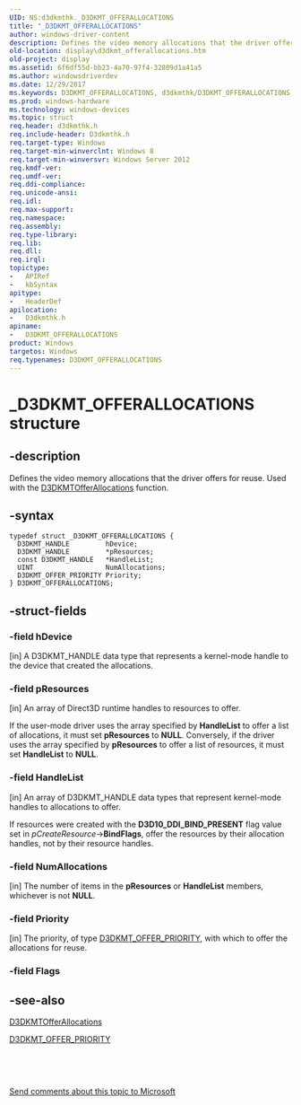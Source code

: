 ```yaml
---
UID: NS:d3dkmthk._D3DKMT_OFFERALLOCATIONS
title: "_D3DKMT_OFFERALLOCATIONS"
author: windows-driver-content
description: Defines the video memory allocations that the driver offers for reuse. Used with the D3DKMTOfferAllocations function.
old-location: display\d3dkmt_offerallocations.htm
old-project: display
ms.assetid: 6f6df55d-bb23-4a70-97f4-32809d1a41a5
ms.author: windowsdriverdev
ms.date: 12/29/2017
ms.keywords: D3DKMT_OFFERALLOCATIONS, d3dkmthk/D3DKMT_OFFERALLOCATIONS, _D3DKMT_OFFERALLOCATIONS, display.d3dkmt_offerallocations, D3DKMT_OFFERALLOCATIONS structure [Display Devices]
ms.prod: windows-hardware
ms.technology: windows-devices
ms.topic: struct
req.header: d3dkmthk.h
req.include-header: D3dkmthk.h
req.target-type: Windows
req.target-min-winverclnt: Windows 8
req.target-min-winversvr: Windows Server 2012
req.kmdf-ver: 
req.umdf-ver: 
req.ddi-compliance: 
req.unicode-ansi: 
req.idl: 
req.max-support: 
req.namespace: 
req.assembly: 
req.type-library: 
req.lib: 
req.dll: 
req.irql: 
topictype:
-	APIRef
-	kbSyntax
apitype:
-	HeaderDef
apilocation:
-	D3dkmthk.h
apiname:
-	D3DKMT_OFFERALLOCATIONS
product: Windows
targetos: Windows
req.typenames: D3DKMT_OFFERALLOCATIONS
---
```


# _D3DKMT_OFFERALLOCATIONS structure


## -description


Defines the video memory allocations that the driver offers for reuse. Used with the  <a href="..\d3dkmthk\nf-d3dkmthk-d3dkmtofferallocations.md">D3DKMTOfferAllocations</a>  function.


## -syntax


````
typedef struct _D3DKMT_OFFERALLOCATIONS {
  D3DKMT_HANDLE         hDevice;
  D3DKMT_HANDLE         *pResources;
  const D3DKMT_HANDLE   *HandleList;
  UINT                  NumAllocations;
  D3DKMT_OFFER_PRIORITY Priority;
} D3DKMT_OFFERALLOCATIONS;
````


## -struct-fields




### -field hDevice

[in] A D3DKMT_HANDLE data type that represents a kernel-mode handle to the device that created the allocations.


### -field pResources

[in] An array of Direct3D runtime handles to resources to offer.

If the user-mode driver uses the array specified by <b>HandleList</b> to offer a list of allocations, it must set <b>pResources</b> to <b>NULL</b>. Conversely, if the driver uses the array specified by <b>pResources</b> to offer a list of resources, it must set <b>HandleList</b> to <b>NULL</b>.


### -field HandleList

[in] An array of D3DKMT_HANDLE data types that represent kernel-mode handles to allocations to offer.

If resources were created with the <b>D3D10_DDI_BIND_PRESENT</b> flag value set in <i>pCreateResource</i>-&gt;<b>BindFlags</b>, offer the resources by their allocation handles, not by their resource handles.


### -field NumAllocations

[in] The number of items in the <b>pResources</b> or <b>HandleList</b> members, whichever is not <b>NULL</b>.


### -field Priority

[in] The priority, of type  <a href="..\d3dkmthk\ne-d3dkmthk-_d3dkmt_offer_priority.md">D3DKMT_OFFER_PRIORITY</a>, with which to offer the allocations for reuse.


### -field Flags

 



## -see-also

<a href="..\d3dkmthk\nf-d3dkmthk-d3dkmtofferallocations.md">D3DKMTOfferAllocations</a>

<a href="..\d3dkmthk\ne-d3dkmthk-_d3dkmt_offer_priority.md">D3DKMT_OFFER_PRIORITY</a>

 

 

<a href="mailto:wsddocfb@microsoft.com?subject=Documentation%20feedback [display\display]:%20D3DKMT_OFFERALLOCATIONS structure%20 RELEASE:%20(12/29/2017)&amp;body=%0A%0APRIVACY STATEMENT%0A%0AWe use your feedback to improve the documentation. We don't use your email address for any other purpose, and we'll remove your email address from our system after the issue that you're reporting is fixed. While we're working to fix this issue, we might send you an email message to ask for more info. Later, we might also send you an email message to let you know that we've addressed your feedback.%0A%0AFor more info about Microsoft's privacy policy, see http://privacy.microsoft.com/en-us/default.aspx." title="Send comments about this topic to Microsoft">Send comments about this topic to Microsoft</a>

